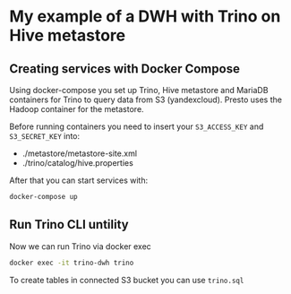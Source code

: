 # My example of a DWH with Trino on Hive metastore
## Creating services with Docker Compose

Using docker-compose you set up Trino, Hive metastore and MariaDB containers for Trino to query data from S3 (yandexcloud). Presto uses the Hadoop container for the metastore.

Before running containers you need to insert your `S3_ACCESS_KEY` and `S3_SECRET_KEY` into:
- ./metastore/metastore-site.xml
- ./trino/catalog/hive.properties

After that you can start services with:
```bash
docker-compose up
```

## Run Trino CLI untility
Now we can run Trino via docker exec
``` bash
docker exec -it trino-dwh trino
```

To create tables in connected S3 bucket you can use `trino.sql `